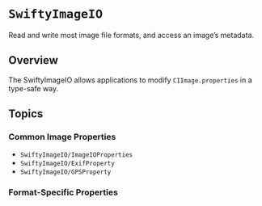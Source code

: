 # ``SwiftyImageIO``

Read and write most image file formats, and access an image’s metadata.

## Overview

The SwiftyImageIO allows applications to modify `CIImage.properties` in a type-safe way.

## Topics

### Common Image Properties

- ``SwiftyImageIO/ImageIOProperties``
- ``SwiftyImageIO/ExifProperty``
- ``SwiftyImageIO/GPSProperty``

### Format-Specific Properties
